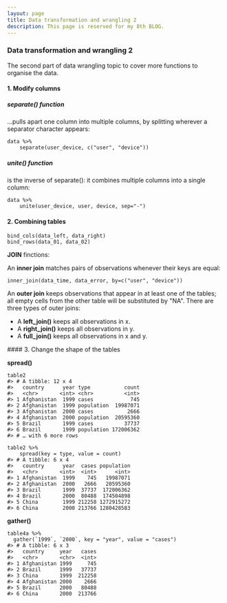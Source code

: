 ```yaml
---
layout: page
title: Data transformation and wrangling 2
description: This page is reserved for my 8th BLOG.
---
```


### Data transformation and wrangling 2
The second part of data wrangling topic to cover more functions to organise the data.

#### 1. Modify columns
##### separate() function

...pulls apart one column into multiple columns, by splitting wherever a separator character appears:
```
data %>%
    separate(user_device, c("user", "device"))
```
##### unite() function
is the inverse of separate(): it combines multiple columns into a single column:
```
data %>%
    unite(user_device, user, device, sep="-")
```

#### 2. Combining tables

```
bind_cols(data_left, data_right)
bind_rows(data_01, data_02)
```
**JOIN** finctions:

An **inner join** matches pairs of observations whenever their keys are equal:
```
inner_join(data_time, data_error, by=c("user", "device"))
```
An **outer join** keeps observations that appear in at least one of the tables; all empty cells from the other table will be substituted by "NA". There are three types of outer joins:
- A **left_join()** keeps all observations in x.
- A **right_join()** keeps all observations in y.
- A **full_join()** keeps all observations in x and y.


#### 3. Change the shape of the tables

**spread()**
```
table2
#> # A tibble: 12 x 4
#>   country      year type           count
#>   <chr>       <int> <chr>          <int>
#> 1 Afghanistan  1999 cases            745
#> 2 Afghanistan  1999 population  19987071
#> 3 Afghanistan  2000 cases           2666
#> 4 Afghanistan  2000 population  20595360
#> 5 Brazil       1999 cases          37737
#> 6 Brazil       1999 population 172006362
#> # … with 6 more rows

table2 %>%
    spread(key = type, value = count)
#> # A tibble: 6 x 4
#>   country      year  cases population
#>   <chr>       <int>  <int>      <int>
#> 1 Afghanistan  1999    745   19987071
#> 2 Afghanistan  2000   2666   20595360
#> 3 Brazil       1999  37737  172006362
#> 4 Brazil       2000  80488  174504898
#> 5 China        1999 212258 1272915272
#> 6 China        2000 213766 1280428583
```
**gather()**

```
table4a %>%
  gather(`1999`, `2000`, key = "year", value = "cases")
#> # A tibble: 6 x 3
#>   country     year   cases
#>   <chr>       <chr>  <int>
#> 1 Afghanistan 1999     745
#> 2 Brazil      1999   37737
#> 3 China       1999  212258
#> 4 Afghanistan 2000    2666
#> 5 Brazil      2000   80488
#> 6 China       2000  213766
```
